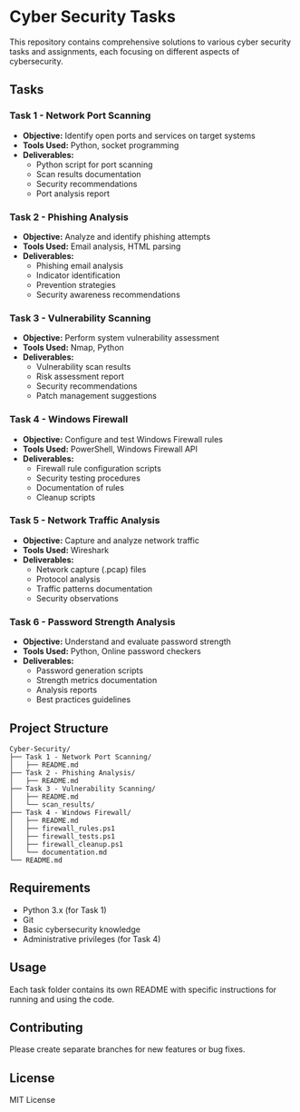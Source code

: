 # Cyber Security Tasks

This repository contains comprehensive solutions to various cyber security tasks and assignments, each focusing on different aspects of cybersecurity.

## Tasks

### Task 1 - Network Port Scanning
- **Objective:** Identify open ports and services on target systems
- **Tools Used:** Python, socket programming
- **Deliverables:**
  - Python script for port scanning
  - Scan results documentation
  - Security recommendations
  - Port analysis report

### Task 2 - Phishing Analysis
- **Objective:** Analyze and identify phishing attempts
- **Tools Used:** Email analysis, HTML parsing
- **Deliverables:**
  - Phishing email analysis
  - Indicator identification
  - Prevention strategies
  - Security awareness recommendations

### Task 3 - Vulnerability Scanning
- **Objective:** Perform system vulnerability assessment
- **Tools Used:** Nmap, Python
- **Deliverables:**
  - Vulnerability scan results
  - Risk assessment report
  - Security recommendations
  - Patch management suggestions

### Task 4 - Windows Firewall
- **Objective:** Configure and test Windows Firewall rules
- **Tools Used:** PowerShell, Windows Firewall API
- **Deliverables:**
  - Firewall rule configuration scripts
  - Security testing procedures
  - Documentation of rules
  - Cleanup scripts

### Task 5 - Network Traffic Analysis
- **Objective:** Capture and analyze network traffic
- **Tools Used:** Wireshark
- **Deliverables:**
  - Network capture (.pcap) files
  - Protocol analysis
  - Traffic patterns documentation
  - Security observations

### Task 6 - Password Strength Analysis
- **Objective:** Understand and evaluate password strength
- **Tools Used:** Python, Online password checkers
- **Deliverables:**
  - Password generation scripts
  - Strength metrics documentation
  - Analysis reports
  - Best practices guidelines

## Project Structure
```
Cyber-Security/
├── Task 1 - Network Port Scanning/
│   ├── README.md
├── Task 2 - Phishing Analysis/
│   ├── README.md
├── Task 3 - Vulnerability Scanning/
│   ├── README.md
│   └── scan_results/
├── Task 4 - Windows Firewall/
│   ├── README.md
│   ├── firewall_rules.ps1
│   ├── firewall_tests.ps1
│   ├── firewall_cleanup.ps1
│   └── documentation.md
└── README.md
```

## Requirements
- Python 3.x (for Task 1)
- Git
- Basic cybersecurity knowledge
- Administrative privileges (for Task 4)

## Usage
Each task folder contains its own README with specific instructions for running and using the code.

## Contributing
Please create separate branches for new features or bug fixes.

## License
MIT License
